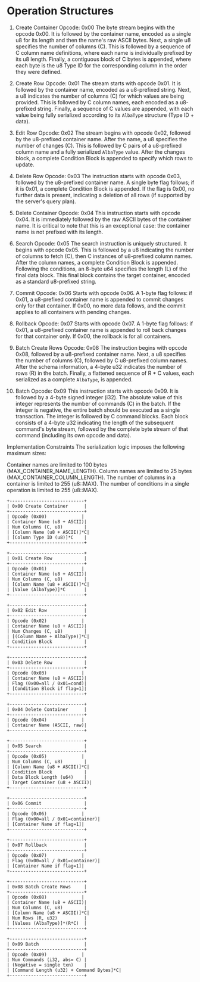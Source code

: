 # Operation Structures
1. Create Container Opcode: 0x00
The byte stream begins with the opcode 0x00. It is followed by the container name, encoded as a single u8 for its length and then the name's raw ASCII bytes. Next, a single u8 specifies the number of columns (C). This is followed by a sequence of C column name definitions, where each name is individually prefixed by its u8 length. Finally, a contiguous block of C bytes is appended, where each byte is the u8 Type ID for the corresponding column in the order they were defined.

2. Create Row Opcode: 0x01
The stream starts with opcode 0x01. It is followed by the container name, encoded as a u8-prefixed string. Next, a u8 indicates the number of columns (C) for which values are being provided. This is followed by C column names, each encoded as a u8-prefixed string. Finally, a sequence of C values are appended, with each value being fully serialized according to its `AlbaType` structure (Type ID + data).

3. Edit Row Opcode: 0x02
The stream begins with opcode 0x02, followed by the u8-prefixed container name. After the name, a u8 specifies the number of changes (C). This is followed by C pairs of a u8-prefixed column name and a fully serialized `AlbaType` value. After the changes block, a complete Condition Block is appended to specify which rows to update.

4. Delete Row Opcode: 0x03
The instruction starts with opcode 0x03, followed by the u8-prefixed container name. A single byte flag follows; if it is 0x01, a complete Condition Block is appended. If the flag is 0x00, no further data is present, indicating a deletion of all rows (if supported by the server's query plan).

5. Delete Container Opcode: 0x04
This instruction starts with opcode 0x04. It is immediately followed by the raw ASCII bytes of the container name. It is critical to note that this is an exceptional case: the container name is not prefixed with its length.

6. Search Opcode: 0x05
The search instruction is uniquely structured. It begins with opcode 0x05. This is followed by a u8 indicating the number of columns to fetch (C), then C instances of u8-prefixed column names. After the column names, a complete Condition Block is appended. Following the conditions, an 8-byte u64 specifies the length (L) of the final data block. This final block contains the target container, encoded as a standard u8-prefixed string.

7. Commit Opcode: 0x06
Starts with opcode 0x06. A 1-byte flag follows: if 0x01, a u8-prefixed container name is appended to commit changes only for that container. If 0x00, no more data follows, and the commit applies to all containers with pending changes.

8. Rollback Opcode: 0x07
Starts with opcode 0x07. A 1-byte flag follows: if 0x01, a u8-prefixed container name is appended to roll back changes for that container only. If 0x00, the rollback is for all containers.

9. Batch Create Rows Opcode: 0x08
The instruction begins with opcode 0x08, followed by a u8-prefixed container name. Next, a u8 specifies the number of columns (C), followed by C u8-prefixed column names. After the schema information, a 4-byte u32 indicates the number of rows (R) in the batch. Finally, a flattened sequence of R * C values, each serialized as a complete `AlbaType`, is appended.

10. Batch Opcode: 0x09
This instruction starts with opcode 0x09. It is followed by a 4-byte signed integer (i32). The absolute value of this integer represents the number of commands (C) in the batch. If the integer is negative, the entire batch should be executed as a single transaction. The integer is followed by C command blocks. Each block consists of a 4-byte u32 indicating the length of the subsequent command's byte stream, followed by the complete byte stream of that command (including its own opcode and data).

Implementation Constraints
The serialization logic imposes the following maximum sizes:

Container names are limited to 100 bytes (MAX_CONTAINER_NAME_LENGTH).
Column names are limited to 25 bytes (MAX_CONTAINER_COLUMN_LENGTH).
The number of columns in a container is limited to 255 (u8::MAX).
The number of conditions in a single operation is limited to 255 (u8::MAX).


```
+----------------------------+
| 0x00 Create Container      |
+----------------------------+
| Opcode (0x00)             |
| Container Name (u8 + ASCII)|
| Num Columns (C, u8)        |
| [Column Name (u8 + ASCII)]*C|
| [Column Type ID (u8)]*C    |
+----------------------------+

+----------------------------+
| 0x01 Create Row            |
+----------------------------+
| Opcode (0x01)             |
| Container Name (u8 + ASCII)|
| Num Columns (C, u8)        |
| [Column Name (u8 + ASCII)]*C|
| [Value (AlbaType)]*C       |
+----------------------------+

+----------------------------+
| 0x02 Edit Row              |
+----------------------------+
| Opcode (0x02)             |
| Container Name (u8 + ASCII)|
| Num Changes (C, u8)        |
| [(Column Name + AlbaType)]*C|
| Condition Block            |
+----------------------------+

+----------------------------+
| 0x03 Delete Row            |
+----------------------------+
| Opcode (0x03)             |
| Container Name (u8 + ASCII)|
| Flag (0x00=all / 0x01=cond)|
| [Condition Block if flag=1]|
+----------------------------+

+----------------------------+
| 0x04 Delete Container      |
+----------------------------+
| Opcode (0x04)             |
| Container Name (ASCII, raw)|
+----------------------------+

+----------------------------+
| 0x05 Search                |
+----------------------------+
| Opcode (0x05)             |
| Num Columns (C, u8)        |
| [Column Name (u8 + ASCII)]*C|
| Condition Block            |
| Data Block Length (u64)    |
| Target Container (u8 + ASCII)|
+----------------------------+

+----------------------------+
| 0x06 Commit                |
+----------------------------+
| Opcode (0x06)             |
| Flag (0x00=all / 0x01=container)|
| [Container Name if flag=1]|
+----------------------------+

+----------------------------+
| 0x07 Rollback              |
+----------------------------+
| Opcode (0x07)             |
| Flag (0x00=all / 0x01=container)|
| [Container Name if flag=1]|
+----------------------------+

+----------------------------+
| 0x08 Batch Create Rows     |
+----------------------------+
| Opcode (0x08)             |
| Container Name (u8 + ASCII)|
| Num Columns (C, u8)        |
| [Column Name (u8 + ASCII)]*C|
| Num Rows (R, u32)          |
| [Values (AlbaType)]*(R*C)  |
+----------------------------+

+----------------------------+
| 0x09 Batch                 |
+----------------------------+
| Opcode (0x09)             |
| Num Commands (i32, abs= C) |
| (Negative = single txn)    |
| [Command Length (u32) + Command Bytes]*C|
+----------------------------+

```